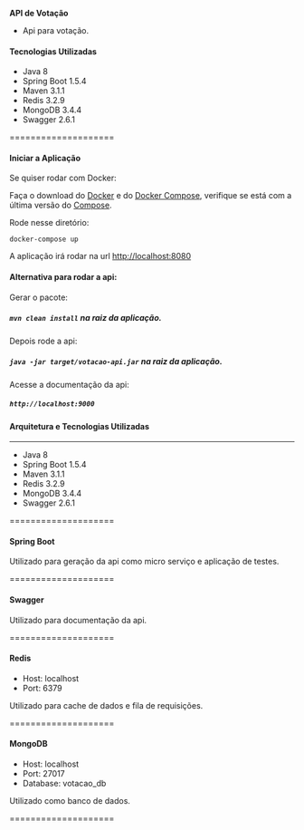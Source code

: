 **API de Votação**

* Api para votação.


#### Tecnologias Utilizadas

* Java 8
* Spring Boot 1.5.4
* Maven 3.1.1
* Redis 3.2.9
* MongoDB 3.4.4
* Swagger 2.6.1


====================

#### Iniciar a Aplicação

Se quiser rodar com Docker:

Faça o download do [Docker](https://www.docker.com/products/overview) e do [Docker Compose](https://docs.docker.com/compose), verifique se está com a última versão do [Compose](https://docs.docker.com/compose/install/).

Rode nesse diretório:

```
docker-compose up
```

A aplicação irá rodar na url [http://localhost:8080](http://localhost:8080)


 #### Alternativa para rodar a api: 
 
 Gerar o pacote:
 
 ##### `mvn clean install` na raiz da aplicação.
 
Depois rode a api:
 
 ##### `java -jar target/votacao-api.jar` na raiz da aplicação.
 
 Acesse a documentação da api:
 
 ##### `http://localhost:9000`


#### Arquitetura e Tecnologias Utilizadas
---------------

* Java 8
* Spring Boot 1.5.4
* Maven 3.1.1
* Redis 3.2.9
* MongoDB 3.4.4
* Swagger 2.6.1


====================

#### Spring Boot

Utilizado para geração da api como micro serviço e aplicação de testes.

====================

#### Swagger

Utilizado para documentação da api.

====================

#### Redis

* Host: localhost
* Port: 6379

Utilizado para cache de dados e fila de requisições.

====================

#### MongoDB

* Host: localhost
* Port: 27017
* Database: votacao_db

Utilizado como banco de dados.

====================


  
  